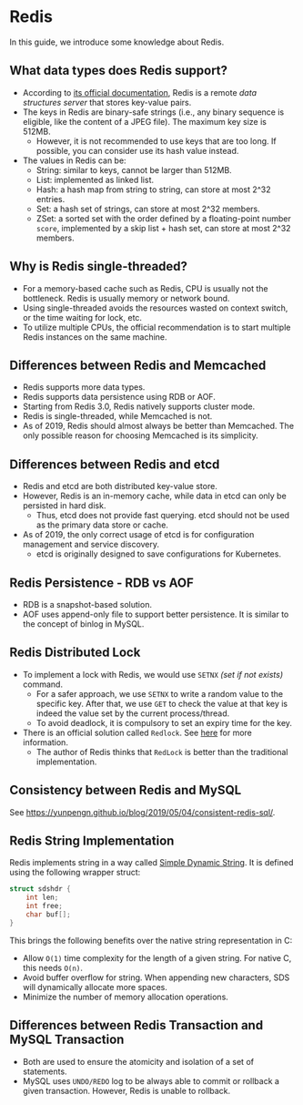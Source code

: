# Redis

In this guide, we introduce some knowledge about Redis.

## What data types does Redis support?

- According to [its official documentation](https://redis.io/topics/data-types-intro), Redis is a remote _data structures server_ that stores key-value pairs.
- The keys in Redis are binary-safe strings (i.e., any binary sequence is eligible, like the content of a JPEG file). The maximum key size is 512MB.
    - However, it is not recommended to use keys that are too long. If possible, you can consider use its hash value instead.
- The values in Redis can be:
    - String: similar to keys, cannot be larger than 512MB.
    - List: implemented as linked list.
    - Hash: a hash map from string to string, can store at most 2^32 entries.
    - Set: a hash set of strings, can store at most 2^32 members.
    - ZSet: a sorted set with the order defined by a floating-point number `score`, implemented by a skip list + hash set, can store at most 2^32 members.

## Why is Redis single-threaded?

- For a memory-based cache such as Redis, CPU is usually not the bottleneck. Redis is usually memory or network bound.
- Using single-threaded avoids the resources wasted on context switch, or the time waiting for lock, etc.
- To utilize multiple CPUs, the official recommendation is to start multiple Redis instances on the same machine.

## Differences between Redis and Memcached

- Redis supports more data types.
- Redis supports data persistence using RDB or AOF.
- Starting from Redis 3.0, Redis natively supports cluster mode.
- Redis is single-threaded, while Memcached is not.
- As of 2019, Redis should almost always be better than Memcached. The only possible reason for choosing Memcached is its simplicity.

## Differences between Redis and etcd

- Redis and etcd are both distributed key-value store.
- However, Redis is an in-memory cache, while data in etcd can only be persisted in hard disk.
	- Thus, etcd does not provide fast querying. etcd should not be used as the primary data store or cache.
- As of 2019, the only correct usage of etcd is for configuration management and service discovery.
	- etcd is originally designed to save configurations for Kubernetes.

## Redis Persistence - RDB vs AOF

- RDB is a snapshot-based solution.
- AOF uses append-only file to support better persistence. It is similar to the concept of binlog in MySQL.

## Redis Distributed Lock

- To implement a lock with Redis, we would use `SETNX` _(set if not exists)_ command.
	- For a safer approach, we use `SETNX` to write a random value to the specific key. After that, we use `GET` to check the value at that key is indeed the value set by the current process/thread.
	- To avoid deadlock, it is compulsory to set an expiry time for the key.
- There is an official solution called `Redlock`. See [here](https://redis.io/topics/distlock) for more information.
	- The author of Redis thinks that `RedLock` is better than the traditional implementation.

## Consistency between Redis and MySQL

See https://yunpengn.github.io/blog/2019/05/04/consistent-redis-sql/.

## Redis String Implementation

Redis implements string in a way called [Simple Dynamic String](https://github.com/antirez/sds). It is defined using the following wrapper struct:

```cpp
struct sdshdr {
    int len;
    int free;
    char buf[];
}
```

This brings the following benefits over the native string representation in C:

- Allow `O(1)` time complexity for the length of a given string. For native C, this needs `O(n)`.
- Avoid buffer overflow for string. When appending new characters, SDS will dynamically allocate more spaces.
- Minimize the number of memory allocation operations.

## Differences between Redis Transaction and MySQL Transaction

- Both are used to ensure the atomicity and isolation of a set of statements.
- MySQL uses `UNDO/REDO` log to be always able to commit or rollback a given transaction. However, Redis is unable to rollback.
